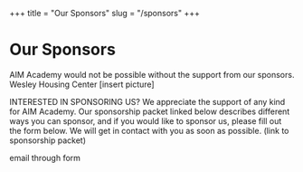 +++
title = "Our Sponsors"
slug = "/sponsors"
+++

# Our Sponsors
AIM Academy would not be possible without the support from our sponsors.
Wesley Housing Center
[insert picture]

INTERESTED IN SPONSORING US?
We appreciate the support of any kind for AIM Academy. Our sponsorship packet linked below describes different ways you can sponsor, and if you would like to sponsor us, please fill out the form below. We will get in contact with you as soon as possible. 
(link to sponsorship packet)

email through form 